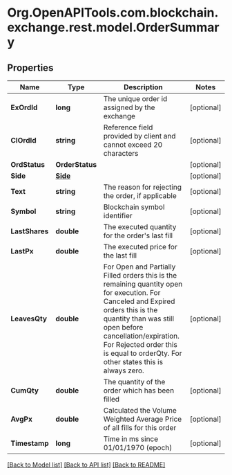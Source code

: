 
# Org.OpenAPITools.com.blockchain.exchange.rest.model.OrderSummary

## Properties

Name | Type | Description | Notes
------------ | ------------- | ------------- | -------------
**ExOrdId** | **long** | The unique order id assigned by the exchange | [optional] 
**ClOrdId** | **string** | Reference field provided by client and cannot exceed 20 characters | [optional] 
**OrdStatus** | **OrderStatus** |  | [optional] 
**Side** | [**Side**](Side.md) |  | [optional] 
**Text** | **string** | The reason for rejecting the order, if applicable | [optional] 
**Symbol** | **string** | Blockchain symbol identifier | [optional] 
**LastShares** | **double** | The executed quantity for the order&#39;s last fill | [optional] 
**LastPx** | **double** | The executed price for the last fill | [optional] 
**LeavesQty** | **double** | For Open and Partially Filled orders this is the remaining quantity open for execution. For Canceled and Expired orders this is the quantity than was still open before cancellation/expiration. For Rejected order this is equal to orderQty. For other states this is always zero. | [optional] 
**CumQty** | **double** | The quantity of the order which has been filled | [optional] 
**AvgPx** | **double** | Calculated the Volume Weighted Average Price of all fills for this order | [optional] 
**Timestamp** | **long** | Time in ms since 01/01/1970 (epoch) | [optional] 

[[Back to Model list]](../README.md#documentation-for-models)
[[Back to API list]](../README.md#documentation-for-api-endpoints)
[[Back to README]](../README.md)

